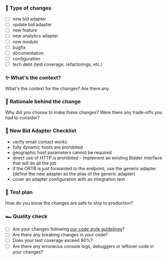 ### 🔧 Type of changes
- [ ] new bid adapter
- [ ] update bid adapter
- [ ] new feature
- [ ] new analytics adapter
- [ ] new module
- [ ] bugfix
- [ ] documentation
- [ ] configuration
- [ ] tech debt (test coverage, refactorings, etc.)

### ✨ What's the context?

What's the context for the changes? Are there any


### 🧠 Rationale behind the change

Why did you choose to make these changes? Were there any trade-offs you had to consider?

### 🔎 New Bid Adapter Checklist
- verify email contact works
- fully dynamic hosts are prohibited
- geographic host parameters cannot be required
- direct use of HTTP is prohibited - implement an existing Bidder interface that will do all the job
- if the ORTB is just forwarded to the endpoint, use the generic adapter (define the new adapter as the alias of the generic adapter)
- cover an adapter configuration with an integration test


### 🧪 Test plan

How do you know the changes are safe to ship to production?


### 🏎 Quality check

- [ ] Are your changes following [our code style guidelines](https://github.com/prebid/prebid-server-java/blob/master/docs/developers/code-style.md)?
- [ ] Are there any breaking changes in your code?
- [ ] Does your test coverage exceed 90%?
- [ ] Are there any erroneous console logs, debuggers or leftover code in your changes?
